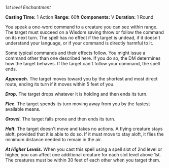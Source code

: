*1st level Enchantment*

**Casting Time:** 1 Action
**Range:** 60ft
**Components:** V
**Duration:** 1 Round

You speak a one-word command to a creature you can see within range. The target must succeed on a Wisdom saving throw or follow the command on its next turn. The spell has no effect if the target is undead, if it doesn't understand your language, or if your command is directly harmful to it.

Some typical commands and their effects follow. You might issue a command other than one described here. If you do so, the DM determines how the target behaves. If the target can't follow your command, the spell ends.

_**Approach.**_ The target moves toward you by the shortest and most direct route, ending its turn if it moves within 5 feet of you.

_**Drop.**_ The target drops whatever it is holding and then ends its turn.

_**Flee.**_ The target spends its turn moving away from you by the fastest available means.

_**Grovel.**_ The target falls prone and then ends its turn.

_**Halt.**_ The target doesn't move and takes no actions. A flying creature stays aloft, provided that it is able to do so. If it must move to stay aloft, it flies the minimum distance needed to remain in the air.

_**At Higher Levels.**_ When you cast this spell using a spell slot of 2nd level or higher, you can affect one additional creature for each slot level above 1st. The creatures must be within 30 feet of each other when you target them.